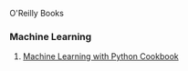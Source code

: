 O'Reilly Books

### Machine Learning
1. <a href="../O'Reilly/Machine Learning with Python Cookbook.pdf">Machine Learning with Python Cookbook</a>

